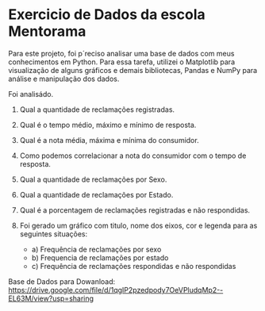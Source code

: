 # Exercicio de Dados da escola Mentorama

Para este projeto, foi p´reciso analisar uma base de dados com meus conhecimentos em Python. Para essa tarefa, utilizei o Matplotlib para visualização de alguns gráficos e demais bibliotecas, Pandas e NumPy para análise e manipulação dos dados. 

Foi analisádo.
1. Qual a quantidade de reclamações registradas.
2. Qual é o tempo médio, máximo e mínimo de resposta.
3. Qual é a nota média, máxima e mínima do consumidor.
4. Como podemos correlacionar a nota do consumidor com o tempo de resposta.
5. Qual a quantidade de reclamações por Sexo.
6. Qual a quantidade de reclamações por Estado.
7. Qual é a porcentagem de reclamações registradas e não respondidas.


5. Foi gerado um gráfico com titulo, nome dos eixos, cor e legenda para as seguintes situações:
   * a) Frequência de reclamações por sexo
   * b) Frequencia de reclamações por estado
   * c) Frequência de reclamações respondidas e não respondidas


Base de Dados para Dowanload:
https://drive.google.com/file/d/1qgIP2pzedpody7OeVPludqMp2--EL63M/view?usp=sharing
 
